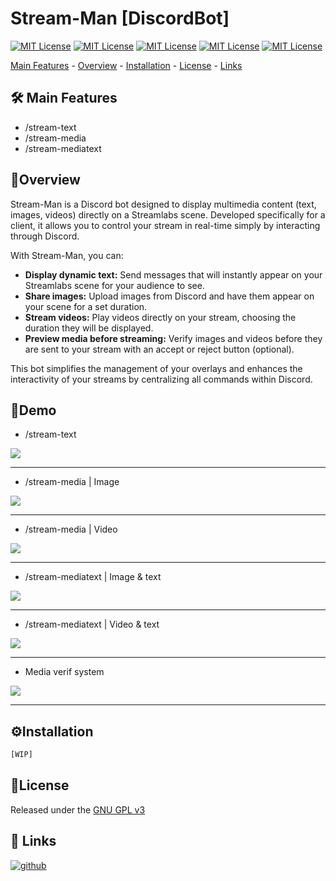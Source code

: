
# Stream-Man [DiscordBot]



[![MIT License](https://img.shields.io/badge/node-js-purple)](https://github.com/nodejs/node)
[![MIT License](https://img.shields.io/badge/discord-js-purple)](https://github.com/discordjs/discord.js)
[![MIT License](https://img.shields.io/badge/html-purple)](https://github.com/discordjs/discord.js)
[![MIT License](https://img.shields.io/badge/css-purple)](https://github.com/discordjs/discord.js)
[![MIT License](https://img.shields.io/badge/javascript-purple)](https://github.com/discordjs/discord.js)


[Main Features](https://github.com/l950x/QPanel-discordbot-preview#mainfeatures) - [Overview](https://github.com/l950x/QPanel-discordbot-preview#overview) - [Installation](https://github.com/l950x/QPanel-discordbot-preview#installation) - [License](https://github.com/l950x/QPanel-discordbot-preview#license) - [Links](https://github.com/l950x/QPanel-discordbot-preview#links)




## 🛠️ Main Features

- /stream-text
- /stream-media
- /stream-mediatext


## 📑Overview

Stream-Man is a Discord bot designed to display multimedia content (text, images, videos) directly on a Streamlabs scene. Developed specifically for a client, it allows you to control your stream in real-time simply by interacting through Discord.

With Stream-Man, you can:

- **Display dynamic text:** Send messages that will instantly appear on your Streamlabs scene for your audience to see.
- **Share images:** Upload images from Discord and have them appear on your scene for a set duration.
- **Stream videos:** Play videos directly on your stream, choosing the duration they will be displayed.
- **Preview media before streaming:** Verify images and videos before they are sent to your stream with an accept or reject button (optional).
  
This bot simplifies the management of your overlays and enhances the interactivity of your streams by centralizing all commands within Discord.

## 📑Demo

- /stream-text
<img src="./public/assets/gifs/text1.gif"/>
<hr/>

- /stream-media | Image
<img src="./public/assets/gifs/media1.gif"/>
<hr/>

- /stream-media | Video
<img src="./public/assets/gifs/media_video.gif"/>
<hr/>

- /stream-mediatext | Image & text
<img src="./public/assets/gifs/mediatext1.gif"/>
<hr/>

- /stream-mediatext | Video & text
<img src="./public/assets/gifs/mediatext video1.gif"/>
<hr/>

- Media verif system
<img src="./public/assets/gifs/verif1.gif"/>
<hr/>
  
## ⚙️Installation

```bash
[WIP]
```
    
## 📃License

Released under the [GNU GPL v3](https://www.gnu.org/licenses/gpl-3.0.en.html)



## 🔗 Links
[![github](https://img.shields.io/badge/github-purple?style=for-the-badge&logo=github&logoColor=white)](https://github.com/l950x)

